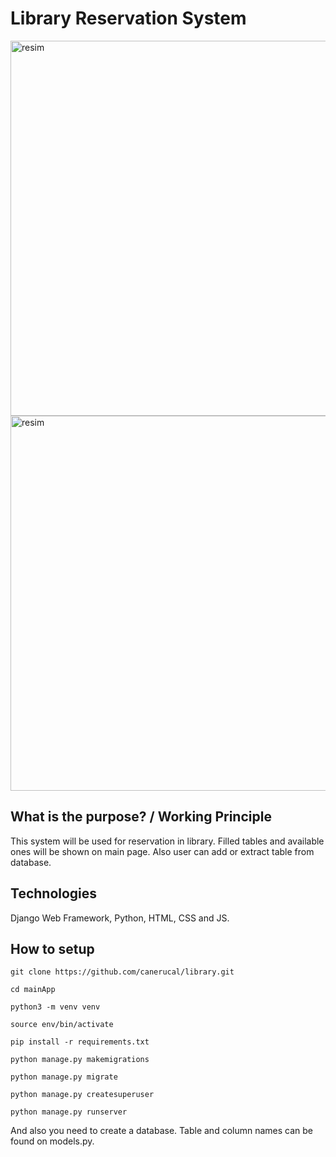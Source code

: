 # Library Reservation System

<img width="600" alt="resim" src="https://user-images.githubusercontent.com/60014138/180317482-4840c017-6606-410e-b605-eb0fceef6fc4.png">
<img width="600" alt="resim" src="https://user-images.githubusercontent.com/60014138/180317536-e950e116-6fb7-417c-94a8-751348745259.png">

## What is the purpose? / Working Principle

This system will be used for reservation in library. Filled tables and available ones will be shown on main page. Also user can add or extract table from database.

## Technologies

Django Web Framework, Python, HTML, CSS and JS.

## How to setup

`git clone https://github.com/canerucal/library.git`

`cd mainApp`

`python3 -m venv venv`

`source env/bin/activate`

`pip install -r requirements.txt`

`python manage.py makemigrations`

`python manage.py migrate`

`python manage.py createsuperuser`

`python manage.py runserver`

And also you need to create a database. Table and column names can be found on models.py.
